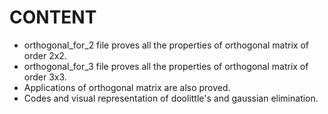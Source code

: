 # CONTENT
- orthogonal_for_2 file proves all the properties of orthogonal matrix of order 2x2.
- orthogonal_for_3 file proves all the properties of orthogonal matrix of order 3x3.
- Applications of orthogonal matrix are also proved.
- Codes and visual representation of doolittle's and gaussian elimination.